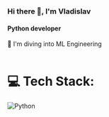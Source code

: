 ### Hi there 👋, I'm Vladislav
#### Python developer
🔭 I'm diving into ML Engineering<br><br>


# 💻 Tech Stack:
![Python](https://img.shields.io/badge/python-3670A0?style=for-the-badge&logo=python&logoColor=ffdd54)






